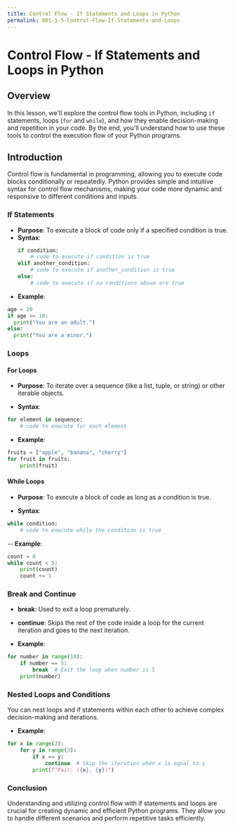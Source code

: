 ```yaml
---
title: Control Flow - If Statements and Loops in Python
permalink: 001-1-5-Control-Flow-If-Statements-and-Loops
---
```


# Control Flow - If Statements and Loops in Python

## Overview
In this lesson, we'll explore the control flow tools in Python, including `if` statements, loops (`for` and `while`), and how they enable decision-making and repetition in your code. By the end, you'll understand how to use these tools to control the execution flow of your Python programs.

## Introduction

Control flow is fundamental in programming, allowing you to execute code blocks conditionally or repeatedly. Python provides simple and intuitive syntax for control flow mechanisms, making your code more dynamic and responsive to different conditions and inputs.

### If Statements

- **Purpose**: To execute a block of code only if a specified condition is true.
- **Syntax**:
  ```python
  if condition:
      # code to execute if condition is true
  elif another_condition:
      # code to execute if another_condition is true
  else:
      # code to execute if no conditions above are true

- **Example**:
```python
age = 20
if age >= 18:
  print("You are an adult.")
else:
  print("You are a minor.")
```

### Loops

#### For Loops

- **Purpose**: To iterate over a sequence (like a list, tuple, or string) or other iterable objects.

- **Syntax**:

```python
for element in sequence:
    # code to execute for each element
```

- **Example**:

```python
fruits = ["apple", "banana", "cherry"]
for fruit in fruits:
    print(fruit)
```

#### While Loops

- **Purpose**: To execute a block of code as long as a condition is true.

- **Syntax**:

```python
while condition:
    # code to execute while the condition is true
```

-- **Example**:
```python
count = 0
while count < 5:
    print(count)
    count += 1
```

### Break and Continue

- **break**: Used to exit a loop prematurely.

- **continue**: Skips the rest of the code inside a loop for the current iteration and goes to the next iteration.

- **Example**:
```python
for number in range(10):
    if number == 5:
        break  # Exit the loop when number is 5
    print(number)
```

### Nested Loops and Conditions

You can nest loops and if statements within each other to achieve complex decision-making and iterations.

- **Example**:
```python
for x in range(3):
    for y in range(3):
        if x == y:
            continue  # Skip the iteration when x is equal to y
        print(f"Pair: ({x}, {y})")
```

### Conclusion

Understanding and utilizing control flow with if statements and loops are crucial for creating dynamic and efficient Python programs. They allow you to handle different scenarios and perform repetitive tasks efficiently.